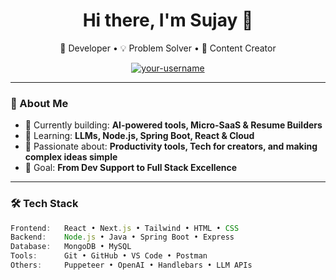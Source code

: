 <!-- Header Section -->
<h1 align="center">Hi there, I'm Sujay 👋</h1>
<p align="center">
  🚀 Developer • 💡 Problem Solver • 🎥 Content Creator  
</p>
<p align="center">
  <a href="https://github.com/your-username">
    <img src="https://komarev.com/ghpvc/?username=your-username&label=Profile%20views&color=0e75b6&style=flat" alt="your-username" />
  </a>
</p>

---

<!-- About Section -->
### 🧠 About Me

- 🔭 Currently building: **AI-powered tools, Micro-SaaS & Resume Builders**
- 🌱 Learning: **LLMs, Node.js, Spring Boot, React & Cloud**
- 🧩 Passionate about: **Productivity tools, Tech for creators, and making complex ideas simple**
- 🎯 Goal: **From Dev Support to Full Stack Excellence**

---

<!-- Skills Section -->
### 🛠️ Tech Stack

```js
Frontend:   React • Next.js • Tailwind • HTML • CSS  
Backend:    Node.js • Java • Spring Boot • Express  
Database:   MongoDB • MySQL  
Tools:      Git • GitHub • VS Code • Postman  
Others:     Puppeteer • OpenAI • Handlebars • LLM APIs  
